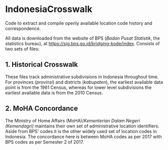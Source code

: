# IndonesiaCrosswalk
Code to extract and compile openly available location code history and correspondence.

All data is downloaded from the website of BPS (*Badan Pusat Statistik*, the statistics bureau), at https://sig.bps.go.id/bridging-kode/index. Consists of two sets of files:

## 1. Historical Crosswalk
These files track administrative subdivisions in Indonesia throughout time. For provinces (*provinsi*) and districts (*kabupaten*), the earliest available data point is from the 1961 Census, whereas for lower level subdivisions the earliest available data is from the 2010 Census.

## 2. MoHA Concordance
The Ministry of Home Affairs (MoHA)/*Kementerian Dalam Negeri (Kemendagri)* maintains their own set of administrative location identifiers. Aside from BPS' codes it is the other widely used set of location codes in Indonesia. The concordance here is between MoHA codes as per 2017 with BPS codes as per Semester 2 of 2017.
